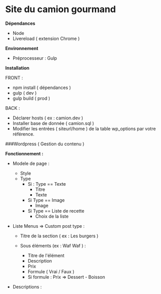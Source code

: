 # Site du camion gourmand

**Dépendances**

- Node
- Livereload ( extension Chrome )

**Environnement**

- Préprocesseur : Gulp

**Installation**

FRONT :

- npm install ( dépendances )
- gulp ( dev )
- gulp build ( prod )

BACK :

- Déclarer hosts ( ex : camion.dev )
- Installer base de donnée ( camion.sql )
- Modifier les entrées ( siteurl/home ) de la table wp_options par votre référence.

###Wordpress ( Gestion du contenu )

**Fonctionnement :**
* Modele de page :
    * Style
    * Type
        * Si : Type == Texte
            * Titre
            * Texte
        * Si Type == Image
            * Image
        * Si Type == Liste de recette
            * Choix de la liste
        
        
* Liste Menus => Custom post type : 
    
    * Titre de la section ( ex : Les burgers )
    * Sous éléments (ex : Waf Waf ) :
         
         * Titre de l'élément
         * Description
         * Prix
         * Formule ( Vrai / Faux )
         * Si formule : Prix => Dessert - Boisson
         
* Descriptions :
    

